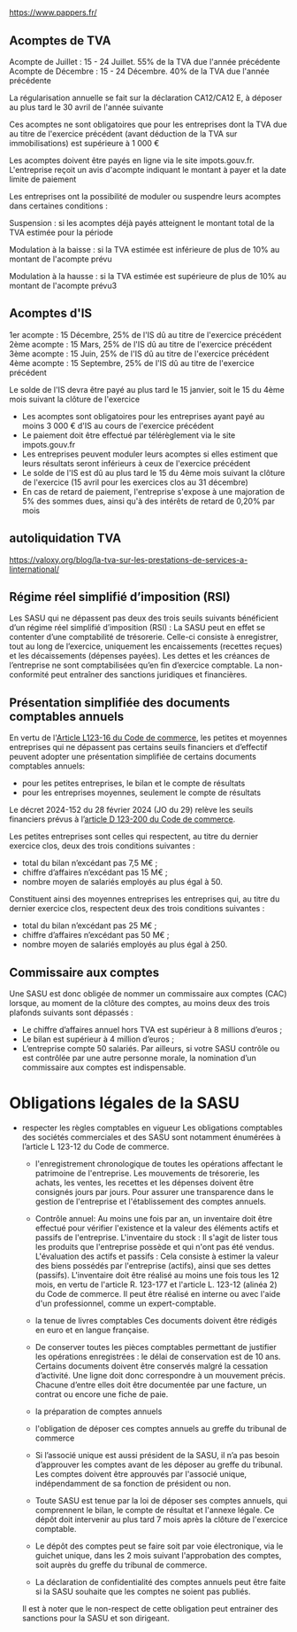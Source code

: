 #

https://www.pappers.fr/

## Acomptes de TVA
Acompte de Juillet  : 15 - 24 Juillet.  55% de la TVA due l'année précédente
Acompte de Décembre : 15 - 24 Décembre. 40% de la TVA due l'année précédente

La régularisation annuelle se fait sur la déclaration CA12/CA12 E, à déposer au plus tard le 30 avril de l'année suivante

Ces acomptes ne sont obligatoires que pour les entreprises dont la TVA due au titre de l'exercice précédent (avant déduction de la TVA sur immobilisations) est supérieure à 1 000 €

Les acomptes doivent être payés en ligne via le site impots.gouv.fr. L'entreprise reçoit un avis d'acompte indiquant le montant à payer et la date limite de paiement

Les entreprises ont la possibilité de moduler ou suspendre leurs acomptes dans certaines conditions :

Suspension : 
si les acomptes déjà payés atteignent le montant total de la TVA estimée pour la période

Modulation à la baisse : 
si la TVA estimée est inférieure de plus de 10% au montant de l'acompte prévu

Modulation à la hausse :
si la TVA estimée est supérieure de plus de 10% au montant de l'acompte prévu3


## Acomptes d'IS
1er acompte : 15 Décembre, 25% de l'IS dû au titre de l'exercice précédent
2ème acompte : 15 Mars, 25% de l'IS dû au titre de l'exercice précédent
3ème acompte : 15 Juin, 25% de l'IS dû au titre de l'exercice précédent
4ème acompte : 15 Septembre, 25% de l'IS dû au titre de l'exercice précédent

Le solde de l'IS devra être payé au plus tard le 15 janvier, soit le 15 du 4ème mois suivant la clôture de l'exercice

- Les acomptes sont obligatoires pour les entreprises ayant payé au moins 3 000 € d'IS au cours de l'exercice précédent
- Le paiement doit être effectué par télérèglement via le site impots.gouv.fr
- Les entreprises peuvent moduler leurs acomptes si elles estiment que leurs résultats seront inférieurs à ceux de l'exercice précédent
- Le solde de l'IS est dû au plus tard le 15 du 4ème mois suivant la clôture de l'exercice (15 avril pour les exercices clos au 31 décembre)
- En cas de retard de paiement, l'entreprise s'expose à une majoration de 5% des sommes dues, ainsi qu'à des intérêts de retard de 0,20% par mois

## autoliquidation TVA
https://valoxy.org/blog/la-tva-sur-les-prestations-de-services-a-linternational/

## Régime réel simplifié d’imposition (RSI)

Les SASU qui ne dépassent pas deux des trois seuils suivants bénéficient d’un régime réel simplifié d’imposition (RSI) : La SASU peut en effet se contenter d’une comptabilité de trésorerie. Celle-ci consiste à enregistrer, tout au long de l’exercice, uniquement les encaissements (recettes reçues) et les décaissements (dépenses payées). Les dettes et les créances de l’entreprise ne sont comptabilisées qu’en fin d’exercice comptable.
La non-conformité peut entraîner des sanctions juridiques et financières.


## Présentation simplifiée des documents comptables annuels

En vertu de l'[Article L123-16 du Code de commerce](https://www.legifrance.gouv.fr/codes/article_lc/LEGIARTI000038611029?fonds=CODE&page=1&pageSize=10&query=l123-16&searchField=ALL&searchType=ALL&tab_selection=all&typePagination=DEFAULT), les petites et moyennes entreprises qui ne dépassent pas certains seuils financiers et d’effectif peuvent adopter une présentation simplifiée de certains documents comptables annuels:
 - pour les petites entreprises, le bilan et le compte de résultats
 - pour les entreprises moyennes, seulement le compte de résultats

Le décret 2024-152 du 28 février 2024 (JO du 29) relève les seuils financiers prévus à l’[article D 123-200 du Code de commerce](https://www.legifrance.gouv.fr/codes/id/LEGIARTI000049216681/2024-03-04/#LEGIARTI000049216681).

Les petites entreprises sont celles qui respectent, au titre du dernier exercice clos, deux des trois conditions suivantes : 
- total du bilan n’excédant pas 7,5 M€ ; 
- chiffre d’affaires n’excédant pas 15 M€ ; 
- nombre moyen de salariés employés au plus égal à 50. 

Constituent ainsi des moyennes entreprises les entreprises qui, au titre du dernier exercice clos, respectent deux des trois conditions suivantes : 
- total du bilan n’excédant pas 25 M€ ; 
- chiffre d’affaires n’excédant pas 50 M€ ; 
- nombre moyen de salariés employés au plus égal à 250. 

## Commissaire aux comptes

Une SASU est donc obligée de nommer un commissaire aux comptes (CAC) lorsque, au moment de la clôture des comptes, au moins deux des trois plafonds suivants sont dépassés :
- Le chiffre d’affaires annuel hors TVA est supérieur à 8 millions d’euros ;
- Le bilan est supérieur à 4 million d’euros ;
- L’entreprise compte 50 salariés. 
Par ailleurs, si votre SASU contrôle ou est contrôlée par une autre personne morale, la nomination d’un commissaire aux comptes est indispensable.  


# Obligations légales de la SASU
- respecter les règles comptables en vigueur
Les obligations comptables des sociétés commerciales et des SASU sont notamment énumérées à l’article L 123-12 du Code de commerce. 
	- l'enregistrement chronologique de toutes les opérations affectant le patrimoine de l'entreprise.
	Les mouvements de trésorerie, les achats, les ventes, les recettes et les dépenses doivent être consignés jours par jours. Pour assurer une transparence dans le gestion de l'entreprise et l'établissement des comptes annuels.
	- Contrôle annuel: Au moins une fois par an, un inventaire doit être effectué pour vérifier l'existence et la valeur des éléments actifs et passifs de l'entreprise.
	L'inventaire du stock : Il s'agit de lister tous les produits que l'entreprise possède et qui n'ont pas été vendus.
	L'évaluation des actifs et passifs : Cela consiste à estimer la valeur des biens possédés par l'entreprise (actifs), ainsi que ses dettes (passifs).
	L'inventaire doit être réalisé au moins une fois tous les 12 mois, en vertu de l'article R. 123-177 et l'article L. 123-12 (alinéa 2) du Code de commerce. Il peut être réalisé en interne ou avec l'aide d'un professionnel, comme un expert-comptable.
	- la tenue de livres comptables
	 Ces documents doivent être rédigés en euro et en langue française. 
	- De conserver toutes les pièces comptables permettant de justifier les opérations enregistrées :  le délai de conservation est de 10 ans. Certains documents doivent être conservés malgré la cessation d’activité. 
	Une ligne doit donc correspondre à un mouvement précis. Chacune d’entre elles doit être documentée par une facture, un contrat ou encore une fiche de paie.
	- la préparation de comptes annuels
	- l'obligation de déposer ces comptes annuels au greffe du tribunal de commerce

	- Si l’associé unique est aussi président de la SASU, il n’a pas besoin d’approuver les comptes avant de les déposer au greffe du tribunal. Les comptes doivent être approuvés par l'associé unique, indépendamment de sa fonction de président ou non.

	- Toute SASU est tenue par la loi de déposer ses comptes annuels, qui comprennent le bilan, le compte de résultat et l'annexe légale. Ce dépôt doit intervenir au plus tard 7 mois après la clôture de l'exercice comptable. 
	
	- Le dépôt des comptes peut se faire soit par voie électronique, via le guichet unique, dans les 2 mois suivant l'approbation des comptes, soit auprès du greffe du tribunal de commerce.

	- La déclaration de confidentialité des comptes annuels peut être faite si la SASU souhaite que les comptes ne soient pas publiés.
	
	Il est à noter que le non-respect de cette obligation peut entrainer des sanctions pour la SASU et son dirigeant.

